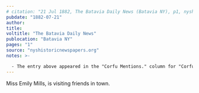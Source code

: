```yaml
---
# citation: "21 Jul 1882, The Batavia Daily News (Batavia NY), p1, nyshistoricnewspapers.org"
pubdate: "1882-07-21"
author: 
title: 
voltitle: "The Batavia Daily News"
publocation: "Batavia NY"
pages: "1"
source: "nyshistoricnewspapers.org"
notes: >-

  - The entry above appeared in the "Corfu Mentions." column for "Corfu, June 20" the date is presumably a mis-print.
---
```

Miss Emily Mills, is visiting friends in town.

